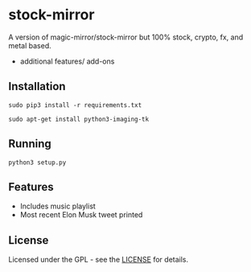 # stock-mirror

A version of magic-mirror/stock-mirror but 100% stock, crypto, fx, and metal based. 
+ additional features/ add-ons

## Installation 

`sudo pip3 install -r requirements.txt`

`sudo apt-get install python3-imaging-tk`


## Running 

`python3 setup.py`

## Features

* Includes music playlist
* Most recent Elon Musk tweet printed

## License 

Licensed under the GPL - see the [LICENSE](LICENSE.md) for details.
